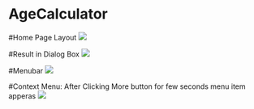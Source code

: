 # AgeCalculator

#Home Page Layout
![](screenshots/1.png)

#Result in Dialog Box
![](screenshots/2.png)

#Menubar
![](screenshots/3.png)

#Context Menu: After Clicking More button for few seconds menu item apperas
![](screenshots/4.png)
